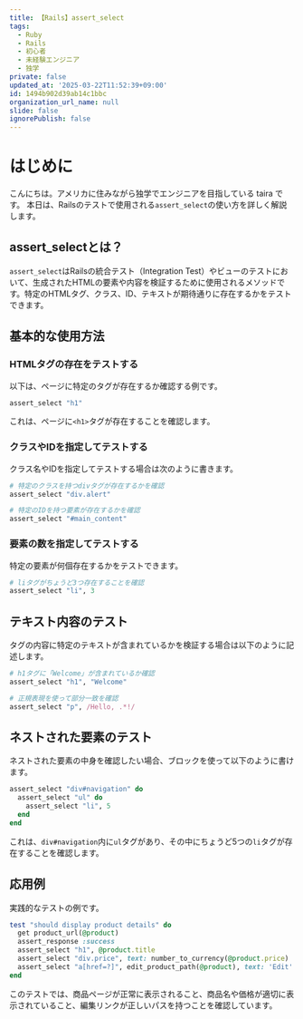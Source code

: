 ```yaml
---
title: 【Rails】assert_select
tags:
  - Ruby
  - Rails
  - 初心者
  - 未経験エンジニア
  - 独学
private: false
updated_at: '2025-03-22T11:52:39+09:00'
id: 1494b902d39ab14c1bbc
organization_url_name: null
slide: false
ignorePublish: false
---
```


# はじめに
こんにちは。アメリカに住みながら独学でエンジニアを目指している taira です。
本日は、Railsのテストで使用される`assert_select`の使い方を詳しく解説します。

## assert_selectとは？

`assert_select`はRailsの統合テスト（Integration Test）やビューのテストにおいて、生成されたHTMLの要素や内容を検証するために使用されるメソッドです。特定のHTMLタグ、クラス、ID、テキストが期待通りに存在するかをテストできます。

## 基本的な使用方法

### HTMLタグの存在をテストする

以下は、ページに特定のタグが存在するか確認する例です。

```ruby
assert_select "h1"
```
これは、ページに`<h1>`タグが存在することを確認します。

### クラスやIDを指定してテストする

クラス名やIDを指定してテストする場合は次のように書きます。

```ruby
# 特定のクラスを持つdivタグが存在するかを確認
assert_select "div.alert"

# 特定のIDを持つ要素が存在するかを確認
assert_select "#main_content"
```

### 要素の数を指定してテストする

特定の要素が何個存在するかをテストできます。

```ruby
# liタグがちょうど3つ存在することを確認
assert_select "li", 3
```

## テキスト内容のテスト

タグの内容に特定のテキストが含まれているかを検証する場合は以下のように記述します。

```ruby
# h1タグに「Welcome」が含まれているか確認
assert_select "h1", "Welcome"

# 正規表現を使って部分一致を確認
assert_select "p", /Hello, .*!/
```

## ネストされた要素のテスト

ネストされた要素の中身を確認したい場合、ブロックを使って以下のように書けます。

```ruby
assert_select "div#navigation" do
  assert_select "ul" do
    assert_select "li", 5
  end
end
```

これは、`div#navigation`内に`ul`タグがあり、その中にちょうど5つの`li`タグが存在することを確認します。

## 応用例

実践的なテストの例です。

```ruby
test "should display product details" do
  get product_url(@product)
  assert_response :success
  assert_select "h1", @product.title
  assert_select "div.price", text: number_to_currency(@product.price)
  assert_select "a[href=?]", edit_product_path(@product), text: 'Edit'
end
```

このテストでは、商品ページが正常に表示されること、商品名や価格が適切に表示されていること、編集リンクが正しいパスを持つことを確認しています。



